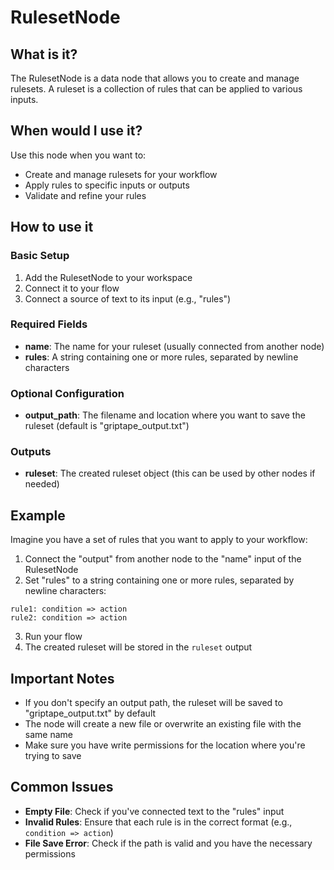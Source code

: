 # RulesetNode

## What is it?
The RulesetNode is a data node that allows you to create and manage rulesets. A ruleset is a collection of rules that can be applied to various inputs.

## When would I use it?
Use this node when you want to:
- Create and manage rulesets for your workflow
- Apply rules to specific inputs or outputs
- Validate and refine your rules

## How to use it

### Basic Setup
1. Add the RulesetNode to your workspace
2. Connect it to your flow
3. Connect a source of text to its input (e.g., "rules")

### Required Fields
- **name**: The name for your ruleset (usually connected from another node)
- **rules**: A string containing one or more rules, separated by newline characters

### Optional Configuration
- **output_path**: The filename and location where you want to save the ruleset (default is "griptape_output.txt")

### Outputs
- **ruleset**: The created ruleset object (this can be used by other nodes if needed)

## Example
Imagine you have a set of rules that you want to apply to your workflow:

1. Connect the "output" from another node to the "name" input of the RulesetNode
2. Set "rules" to a string containing one or more rules, separated by newline characters:
```
rule1: condition => action
rule2: condition => action
```
3. Run your flow
4. The created ruleset will be stored in the `ruleset` output

## Important Notes
- If you don't specify an output path, the ruleset will be saved to "griptape_output.txt" by default
- The node will create a new file or overwrite an existing file with the same name
- Make sure you have write permissions for the location where you're trying to save

## Common Issues
- **Empty File**: Check if you've connected text to the "rules" input
- **Invalid Rules**: Ensure that each rule is in the correct format (e.g., `condition => action`)
- **File Save Error**: Check if the path is valid and you have the necessary permissions